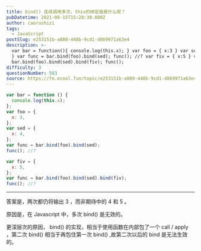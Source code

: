 ```yaml
---
title: bind() 连续调用多次，this的绑定值是什么呢？
pubDatetime: 2021-08-15T15:28:30.000Z
author: caorushizi
tags:
  - JavaScript
postSlug: e253151b-a880-448b-9cd1-d869971a63e4
description: >-
  var bar = function(){ console.log(this.x); } var foo = { x:3 } var sed = { x:4
  } var func = bar.bind(foo).bind(sed); func(); //? var fiv = { x:5 } var func =
  bar.bind(foo).bind(sed).bind(fiv); func();
difficulty: 3
questionNumber: 583
source: https://fe.ecool.fun/topic/e253151b-a880-448b-9cd1-d869971a63e4
---
```


```javascript
var bar = function () {
  console.log(this.x);
};
var foo = {
  x: 3,
};
var sed = {
  x: 4,
};
var func = bar.bind(foo).bind(sed);
func(); //?

var fiv = {
  x: 5,
};
var func = bar.bind(foo).bind(sed).bind(fiv);
func(); //?
```

---

答案是，两次都仍将输出 3 ，而非期待中的 4 和 5 。

原因是，在 Javascript 中，多次 bind() 是无效的。

更深层次的原因， bind() 的实现，相当于使用函数在内部包了一个 call / apply ，第二次 bind() 相当于再包住第一次 bind() ,故第二次以后的 bind 是无法生效的。
